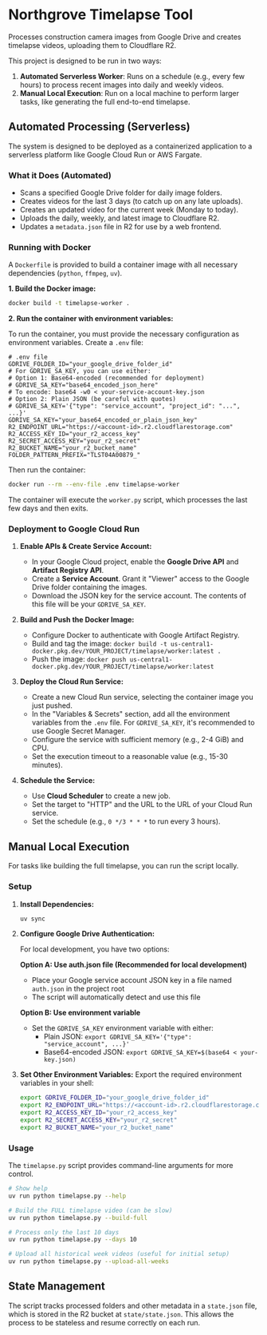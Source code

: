 # Northgrove Timelapse Tool

Processes construction camera images from Google Drive and creates timelapse videos, uploading them to Cloudflare R2.

This project is designed to be run in two ways:
1.  **Automated Serverless Worker**: Runs on a schedule (e.g., every few hours) to process recent images into daily and weekly videos.
2.  **Manual Local Execution**: Run on a local machine to perform larger tasks, like generating the full end-to-end timelapse.

## Automated Processing (Serverless)

The system is designed to be deployed as a containerized application to a serverless platform like Google Cloud Run or AWS Fargate.

### What it Does (Automated)

- Scans a specified Google Drive folder for daily image folders.
- Creates videos for the last 3 days (to catch up on any late uploads).
- Creates an updated video for the current week (Monday to today).
- Uploads the daily, weekly, and latest image to Cloudflare R2.
- Updates a `metadata.json` file in R2 for use by a web frontend.

### Running with Docker

A `Dockerfile` is provided to build a container image with all necessary dependencies (`python`, `ffmpeg`, `uv`).

**1. Build the Docker image:**

```bash
docker build -t timelapse-worker .
```

**2. Run the container with environment variables:**

To run the container, you must provide the necessary configuration as environment variables. Create a `.env` file:

```
# .env file
GDRIVE_FOLDER_ID="your_google_drive_folder_id"
# For GDRIVE_SA_KEY, you can use either:
# Option 1: Base64-encoded (recommended for deployment)
# GDRIVE_SA_KEY="base64_encoded_json_here"
# To encode: base64 -w0 < your-service-account-key.json
# Option 2: Plain JSON (be careful with quotes)
# GDRIVE_SA_KEY='{"type": "service_account", "project_id": "...", ...}'
GDRIVE_SA_KEY="your_base64_encoded_or_plain_json_key"
R2_ENDPOINT_URL="https://<account-id>.r2.cloudflarestorage.com"
R2_ACCESS_KEY_ID="your_r2_access_key"
R2_SECRET_ACCESS_KEY="your_r2_secret"
R2_BUCKET_NAME="your_r2_bucket_name"
FOLDER_PATTERN_PREFIX="TLST04A00879_"
```

Then run the container:

```bash
docker run --rm --env-file .env timelapse-worker
```

The container will execute the `worker.py` script, which processes the last few days and then exits.

### Deployment to Google Cloud Run

1.  **Enable APIs & Create Service Account:**
    *   In your Google Cloud project, enable the **Google Drive API** and **Artifact Registry API**.
    *   Create a **Service Account**. Grant it "Viewer" access to the Google Drive folder containing the images.
    *   Download the JSON key for the service account. The contents of this file will be your `GDRIVE_SA_KEY`.

2.  **Build and Push the Docker Image:**
    *   Configure Docker to authenticate with Google Artifact Registry.
    *   Build and tag the image: `docker build -t us-central1-docker.pkg.dev/YOUR_PROJECT/timelapse/worker:latest .`
    *   Push the image: `docker push us-central1-docker.pkg.dev/YOUR_PROJECT/timelapse/worker:latest`

3.  **Deploy the Cloud Run Service:**
    *   Create a new Cloud Run service, selecting the container image you just pushed.
    *   In the "Variables & Secrets" section, add all the environment variables from the `.env` file. For `GDRIVE_SA_KEY`, it's recommended to use Google Secret Manager.
    *   Configure the service with sufficient memory (e.g., 2-4 GiB) and CPU.
    *   Set the execution timeout to a reasonable value (e.g., 15-30 minutes).

4.  **Schedule the Service:**
    *   Use **Cloud Scheduler** to create a new job.
    *   Set the target to "HTTP" and the URL to the URL of your Cloud Run service.
    *   Set the schedule (e.g., `0 */3 * * *` to run every 3 hours).

## Manual Local Execution

For tasks like building the full timelapse, you can run the script locally.

### Setup

1.  **Install Dependencies:**
    ```bash
    uv sync
    ```

2.  **Configure Google Drive Authentication:**
    
    For local development, you have two options:
    
    **Option A: Use auth.json file (Recommended for local development)**
    - Place your Google service account JSON key in a file named `auth.json` in the project root
    - The script will automatically detect and use this file
    
    **Option B: Use environment variable**
    - Set the `GDRIVE_SA_KEY` environment variable with either:
      - Plain JSON: `export GDRIVE_SA_KEY='{"type": "service_account", ...}'`
      - Base64-encoded JSON: `export GDRIVE_SA_KEY=$(base64 < your-key.json)`

3.  **Set Other Environment Variables:**
    Export the required environment variables in your shell:
    ```bash
    export GDRIVE_FOLDER_ID="your_google_drive_folder_id"
    export R2_ENDPOINT_URL="https://<account-id>.r2.cloudflarestorage.com"
    export R2_ACCESS_KEY_ID="your_r2_access_key"
    export R2_SECRET_ACCESS_KEY="your_r2_secret"
    export R2_BUCKET_NAME="your_r2_bucket_name"
    ```

### Usage

The `timelapse.py` script provides command-line arguments for more control.

```bash
# Show help
uv run python timelapse.py --help

# Build the FULL timelapse video (can be slow)
uv run python timelapse.py --build-full

# Process only the last 10 days
uv run python timelapse.py --days 10

# Upload all historical week videos (useful for initial setup)
uv run python timelapse.py --upload-all-weeks
```

## State Management

The script tracks processed folders and other metadata in a `state.json` file, which is stored in the R2 bucket at `state/state.json`. This allows the process to be stateless and resume correctly on each run.
